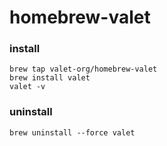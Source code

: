 # homebrew-valet

### install
```
brew tap valet-org/homebrew-valet
brew install valet
valet -v
```

### uninstall
```
brew uninstall --force valet
```
